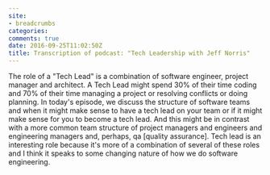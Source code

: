 ```yaml
---
site:
- breadcrumbs
categories:
comments: true
date: 2016-09-25T11:02:50Z
title: Transcription of podcast: "Tech Leadership with Jeff Norris"
---
```


The role of a "Tech Lead" is a combination of software engineer, project manager and architect. A Tech Lead might spend 30% of their time coding and 70% of their time managing a project or resolving conflicts or doing planning. In today's episode, we discuss the structure of software teams and when it might make sense to have a tech lead on your team or if it might make sense for you to become a tech lead. And this might be in contrast with a more common team structure of project managers and engineers and engineering managers and, perhaps, qa [quality assurance]. Tech lead is an interesting role because it's more of a combination of several of these roles and I think it speaks to some changing nature of how we do software engineering.

